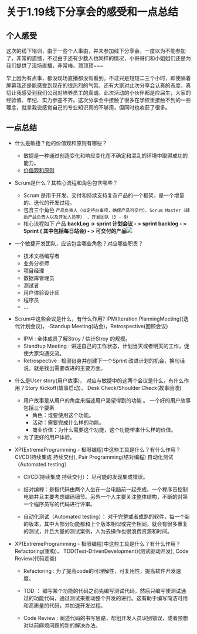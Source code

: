 # 关于1.19线下分享会的感受和一点总结



## 个人感受

这次的线下培训，由于一些个人事由，并未参加线下分享会，一度以为不能参加了，非常的遗憾，不过由于还有少数人也同样的情况，小哥哥们和小姐姐们还是为我们提供了现场直播，非常棒。顶顶顶~~~

早上因为有点事，都没现场直播都没有看到。不过只是短短二三个小时，即使隔着屏幕我还是能感受到现在的很热烈的气氛，还有大家对此次分享会认真的态度，真切让我感受到我们公司对培养员工的真诚。此次活动的小伙伴都是应届生，大家的经验值、年纪、实力参差不齐。这次分享会中接触了很多在学校里接触不到的一些理念，就拿我说感觉自己的专业知识真的不够用，但同时也收获了很多。


## 一点总结

- 什么是敏捷？他的价值观和原则有哪些？

  - 敏捷是一种通过创造变化和响应变化在不确定和混乱的环境中取得成功的能力。
  - [价值观和原则 ]( http://www.scrumcn.com/agile/agilevalues.html)

- Scrum是什么？其核心流程和角色包含哪些？

  - Scrum 是用于开发、交付和持续支持复杂产品的一个框架，是一个增量的、迭代的开发过程。
  - 包含三个角色 `产品负责人（拟定待办事项，确保产品可交付）、Scrum Master（辅助产品负责人以及开发人员等） 、开发团队（3 - 9）`
  - 核心流程如下 产品 **backLog  -> sprint 计划会议 - > sprint backlog  - >  Sprint ( 其中包括每日站会) - > 可交付的产品**![](http://www.scrumcn.com/agile/wp-content/uploads/2014/04/ScrumCN_Scrum_Process_710.png)

- 一个敏捷开发团队，应该包含哪些角色？对应哪些职责？

  - 技术文档编写者
  - 业务分析师
  - 项目经理
  - 数据库管理员
  - 测试者
  - 用户体验设计师
  - 程序员
  - ...

- Scrum中这些会议是什么，有什么作用? IPM(Iteration PlanningMeeting)(迭代计划会议)，-Standup Meeting(站会)，Retrospective(回顾会议) 

  - IPM :  全体成员了解Stroy / 估计Stroy 的规模。
  - Standtup Meeting :  讲述自己的工作状态，计划当天或者明天的工作，促使大家沟通交流。
  - Retrospective : 检测自身并创建下一个Sprint 改进计划的机会，换句话说，就是找出需要改进的主要方面。

- 什么是User story(用户故事)， 对应与敏捷中的这两个会议是什么，有什么作用？Story Kickoff(故事启动)， Desk Check/Shoulder Check(故事验收)

  - 用户故事是从用户的角度来描述用户渴望得到的功能 。 一个好的用户故事包括三个要素
    -  角色：谁要使用这个功能。
    -  活动：需要完成什么样的功能。
    -  商业价值：为什么需要这个功能，这个功能带来什么样的价值。
  - 为了更好的用户体验。

- XP(ExtremeProgramming - 极限编程)中这些工具是什么？有什么作用？ CI/CD(持续集成 持续交付), Pair Programming(结对编程) ⾃动化测试（Automated testing）

  -  CI/CD(持续集成 持续交付）： 尽可能的发现集成错误。

  - 结对编程：是指代码由两个人坐在一台电脑前一起完成。一个程序员控制电脑并且主要考虑编码细节。另外一个人主要关注整体结构，不断的对第一个程序员写的代码进行评审。
  - ⾃动化测试（Automated testing）： 对于完整或者成熟的软件，每一个新的版本，其中大部分功能都和上个版本相似或完全相同，就会有很多重复的测试，并且大量的测试案例，人为去操作也很浪费资源和时间。

- XP(ExtremeProgramming - 极限编程)中这些工具是什么？有什么作用？ Refactoring(重构)， TDD(Test-DrivenDevelopment)(测试驱动开发), Code Review(代码走查)   

  - Refactoring :  为了提高code的可理解性，可复用性，提高软件开发速度。

  - TDD  ： 编写某个功能的代码之前先编写测试代码，然后只编写使测试通过的功能代码，通过测试来推动整个开发的进行。这有助于编写简洁可用和高质量的代码，并加速开发过程。
  - Code Review :  阐述代码的书写思路，帮组开发人员识别错误，或者预想对以前麻烦问题的新的解决办法。